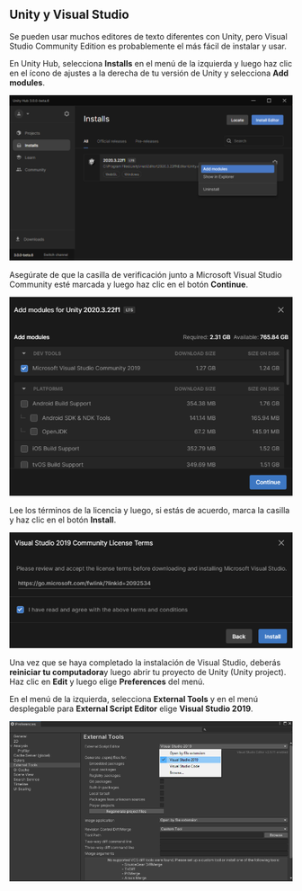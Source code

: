 ## Unity y Visual Studio

Se pueden usar muchos editores de texto diferentes con Unity, pero Visual Studio Community Edition es probablemente el más fácil de instalar y usar.

En Unity Hub, selecciona **Installs** en el menú de la izquierda y luego haz clic en el ícono de ajustes a la derecha de tu versión de Unity y selecciona **Add modules**.

![Se muestra Unity Hub con las opciones seleccionadas.](images/unity-add-modules.png)

Asegúrate de que la casilla de verificación junto a Microsoft Visual Studio Community esté marcada y luego haz clic en el botón **Continue**.

![Unity Hub con una marca junto a Visual Studio.](images/unity-install-vs.png)

Lee los términos de la licencia y luego, si estás de acuerdo, marca la casilla y haz clic en el botón **Install**.

![Acuerdo de licencia verificado para Visual Studio.](images/unity-vs-license.png)

Una vez que se haya completado la instalación de Visual Studio, deberás **reiniciar tu computadora**y luego abrir tu proyecto de Unity (Unity project). Haz clic en **Edit** y luego elige **Preferences** del menú.

En el menú de la izquierda, selecciona **External Tools** y en el menú desplegable para **External Script Editor** elige **Visual Studio 2019**.

![Menú de preferencias con Visual Studio elegido como editor de secuencias de comandos.](images/unity-editor-select.png)
